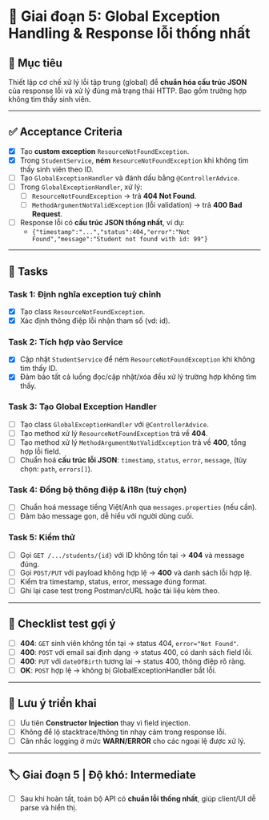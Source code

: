 # 📌 Giai đoạn 5: Global Exception Handling & Response lỗi thống nhất

## 🎯 Mục tiêu
Thiết lập cơ chế xử lý lỗi tập trung (global) để **chuẩn hóa cấu trúc JSON** của response lỗi và xử lý đúng mã trạng thái HTTP. Bao gồm trường hợp không tìm thấy sinh viên.

---

## ✅ Acceptance Criteria
- [x] Tạo **custom exception** `ResourceNotFoundException`.  
- [x] Trong `StudentService`, **ném** `ResourceNotFoundException` khi không tìm thấy sinh viên theo ID.  
- [ ] Tạo `GlobalExceptionHandler` và đánh dấu bằng `@ControllerAdvice`.  
- [ ] Trong `GlobalExceptionHandler`, xử lý:  
  - [ ] `ResourceNotFoundException` → trả **404 Not Found**.  
  - [ ] `MethodArgumentNotValidException` (lỗi validation) → trả **400 Bad Request**.  
- [ ] Response lỗi có **cấu trúc JSON thống nhất**, ví dụ:  
  - `{"timestamp":"...","status":404,"error":"Not Found","message":"Student not found with id: 99"}`

---

## 📂 Tasks

### Task 1: Định nghĩa exception tuỳ chỉnh
- [x] Tạo class `ResourceNotFoundException`.  
- [x] Xác định thông điệp lỗi nhận tham số (vd: id).  

### Task 2: Tích hợp vào Service
- [x] Cập nhật `StudentService` để ném `ResourceNotFoundException` khi không tìm thấy ID.  
- [x] Đảm bảo tất cả luồng đọc/cập nhật/xóa đều xử lý trường hợp không tìm thấy.  

### Task 3: Tạo Global Exception Handler
- [ ] Tạo class `GlobalExceptionHandler` với `@ControllerAdvice`.  
- [ ] Tạo method xử lý `ResourceNotFoundException` trả về **404**.  
- [ ] Tạo method xử lý `MethodArgumentNotValidException` trả về **400**, tổng hợp lỗi field.  
- [ ] Chuẩn hoá **cấu trúc lỗi JSON**: `timestamp`, `status`, `error`, `message`, (tùy chọn: `path`, `errors[]`).  

### Task 4: Đồng bộ thông điệp & i18n (tuỳ chọn)
- [ ] Chuẩn hoá message tiếng Việt/Anh qua `messages.properties` (nếu cần).  
- [ ] Đảm bảo message gọn, dễ hiểu với người dùng cuối.  

### Task 5: Kiểm thử
- [ ] Gọi `GET /.../students/{id}` với ID không tồn tại → **404** và message đúng.  
- [ ] Gọi `POST/PUT` với payload không hợp lệ → **400** và danh sách lỗi hợp lệ.  
- [ ] Kiểm tra timestamp, status, error, message đúng format.  
- [ ] Ghi lại case test trong Postman/cURL hoặc tài liệu kèm theo.  

---

## 🧪 Checklist test gợi ý
- [ ] **404**: `GET` sinh viên không tồn tại → status 404, `error="Not Found"`.  
- [ ] **400**: `POST` với email sai định dạng → status 400, có danh sách field lỗi.  
- [ ] **400**: `PUT` với `dateOfBirth` tương lai → status 400, thông điệp rõ ràng.  
- [ ] **OK**: `POST` hợp lệ → không bị GlobalExceptionHandler bắt lỗi.  

---

## 📝 Lưu ý triển khai
- [ ] Ưu tiên **Constructor Injection** thay vì field injection.  
- [ ] Không để lộ stacktrace/thông tin nhạy cảm trong response lỗi.  
- [ ] Cân nhắc logging ở mức **WARN/ERROR** cho các ngoại lệ được xử lý.  

---

## 🏷️ Giai đoạn 5 | Độ khó: Intermediate
- [ ] Sau khi hoàn tất, toàn bộ API có **chuẩn lỗi thống nhất**, giúp client/UI dễ parse và hiển thị.
